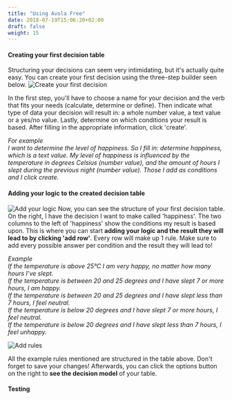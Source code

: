 ```yaml
---
title: "Using Avola Free"
date: 2018-07-19T15:06:20+02:00
draft: false
weight: 15
---
```


#### Creating your first decision table
Structuring your decisions can seem very intimidating, but it's actually quite easy. You can create your first decision using the three-step builder seen below. 
![Create your first decision](/images/using-avola-free/create-your-first-decision.png)

In the first step, you'll have to choose a name for your decision and the verb that fits your needs (calculate, determine or define). Then indicate what type of data your decision will result in: a whole number value, a text value or a yes/no value. Lastly, determine on which conditions your result is based. After filling in the appropriate information, click 'create'.

*For example*<br>
*I want to determine the level of happiness. So I fill in: determine happiness, which is a text value. My level of happiness is influenced by the temperature in degrees Celsius (number value), and the amount of hours I slept during the previous night (number value). Those I add as conditions and I click create.*

#### Adding your logic to the created decision table
![Add your logic](/images/using-avola-free/add-your-logic.png)
Now, you can see the structure of your first decision table. On the right, I have the decision I want to make called 'happiness'. The two columns to the left of 'happiness' show the conditions my result is based upon. This is where you can start **adding your logic and the result they will lead to by clicking 'add row'**. Every row will make up 1 rule. Make sure to add every possible answer per condition and the result they will lead to!

*Example*<br>
*If the temperature is above 25°C I am very happy, no matter how many hours I’ve slept.*<br>
*If the temperature is between 20 and 25 degrees and I have slept 7 or more hours, I am happy.*<br>
*If the temperature is between 20 and 25 degrees and I have slept less than 7 hours, I feel neutral.*<br>
*If the temperature is below 20 degrees and I have slept 7 or more hours, I feel neutral.*<br>
*If the temperature is below 20 degrees and I have slept less than 7 hours, I feel unhappy.*<br>

![Add rules](/images/using-avola-free/add-rules.png)

All the example rules mentioned are structured in the table above. Don't forget to save your changes! Afterwards, you can click the options button on the right to **see the decision model** of your table. 

#### Testing